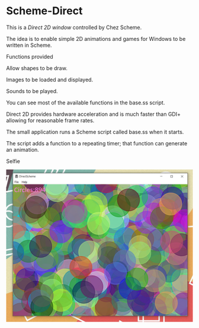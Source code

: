 # Scheme-Direct

This is a *Direct 2D window* controlled by Chez Scheme.

The idea is to enable simple 2D animations and games for Windows to be written in Scheme.

Functions provided

Allow shapes to be draw. 

Images to be loaded and displayed.

Sounds to be played.

You can see most of the available functions in the base.ss script.

Direct 2D provides hardware acceleration and is much faster than GDI+ allowing for reasonable frame rates.

The small application runs a Scheme script called base.ss when it starts.

The script adds a function to a repeating timer; that function can generate an animation.

Selfie

<img src= "https://github.com/alban-read/Scheme-Direct/blob/master/Selfie.PNG">


